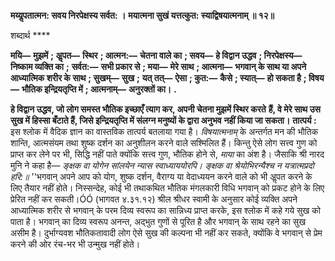 **मय्यॢपतात्मन: सवय निरपेक्षस्य सर्वत: ।** **मयात्मना सुखं यत्तत्कुत: स्याद्विषयात्मनाम् ॥ १२॥** 

शब्दार्थ **** 

**मयि—** **मुझमें** **; अॢपत—** **स्थिर** **; आत्मन:—** **चेतना वाले का** **; सवय—** **हे विद्वान उद्धव** **; निरपेक्षस्य—** **निष्काम व्यक्ति का** **;** **सर्वत:—** **सभी प्रकार से** **; मया—** **मेरे साथ** **; आत्मना—** **भगवान् के साथ या अपने आध्यात्मिक शरीर के साथ** **; सुखम्—** **सुख** **;** **यत् तत्—** **ऐसा** **; कुत:—** **कैसे** **; स्यात्—** **हो सकता है** **; विषय—** **भौतिक इन्द्रियतृप्ति में** **; आत्मनाम्—** **अनुरक्तों का।** **.** 

**हे विद्वान उद्धव, जो लोग समस्त भौतिक इच्छाएँ त्याग कर, अपनी चेतना मुझमें स्थिर करते** **हैं, वे मेरे साथ उस सुख में हिस्सा बँटाते हैं, जिसे इन्द्रियतृप्ति में संलग्न मनुष्यों के द्वारा अनुभव** **नहीं किया जा सकता।** **तात्पर्य :** इस श्लोक में वैदिक ज्ञान का वास्तविक तात्पर्य बतलाया गया है। *विषयात्मनाम्* के अन्तर्गत मन की भौतिक शान्ति, आत्मसंयम तथा शुष्क दर्शन का अनुशीलन करने वाले सश्मिलित हैं। किन्तु ऐसे लोग सत्त्व गुण को प्राप्त कर लेने पर भी, सिद्धि नहीं पाते क्योंकि सत्त्व गुण, भौतिक होने से, *माया* का अंश है। जैसाकि श्री नारद मुनि ने कहा है— *ङ्क्षक वा योगेन सांलयेन न्यास स्वाध्याययोरपि।* *ङ्क्षक वा श्रेयोभिरन्यैश्च न यत्रात्मप्रदो हरि:॥* ''भगवान् अपने आप को योग, शुष्क दर्शन, वैराग्य या वेदाध्ययन करने वाले को भी अॢपत करने के लिए तैयार नहीं होते। निस्सन्देह, कोई भी तथाकथित भौतिक मंगलकारी विधि भगवान् को प्रकट होने के लिए प्रेरित नहीं कर सकती।ÓÓ (भागवत ४.३१.१२) श्रील श्रीधर स्वामी के अनुसार कोई व्यक्ति अपने आध्यात्मिक शरीर से भगवान् के परम दिव्य स्वरूप का सान्निध्य प्राप्त करके, इस श्लोक में कहे गये सुख को पाता है। भगवान् का दिव्य स्वरूप अनन्त, अद्भुत गुणों से पूरित है और भगवान् के साथ रहने का सुख असीम है। दुर्भाग्यवश भौतिकतावादी लोग ऐसे सुख की कल्पना भी नहीं कर सकते, क्योंकि वे भगवान् से प्रेम करने की ओर रंच-भर भी उन्मुख नहीं होते।  